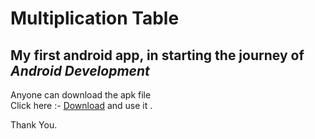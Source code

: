 # Multiplication Table

## My first android app, in starting the journey of *Android Development*

Anyone can download the apk file  
Click here :- [Download](https://github.com/hfr58gb/Multip_Table/raw/main/app-debug.apk) and use it .

Thank You.
